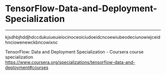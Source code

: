 # TensorFlow-Data-and-Deployment-Specialization
*************************************************************

kjsdhbjhddjhdccdukuiueuieiocinoceoiciudoeidcncoewiubeodeciunowiejceidhnciowenewckbncowixnc

TensorFlow: Data and Deployment Specialization - Coursera course specialization   
https://www.coursera.org/specializations/tensorflow-data-and-deployment#courses



